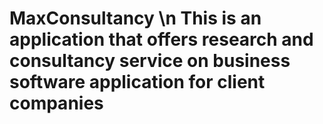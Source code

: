 # MaxConsultancy \n This is an application that offers research and consultancy service on business software application for client companies

